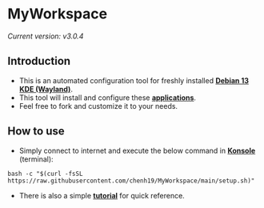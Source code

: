 # MyWorkspace
*Current version: v3.0.4*  

## Introduction

- This is an automated configuration tool for freshly installed [**Debian 13 KDE (Wayland)**](https://cdimage.debian.org/debian-cd/current-live/amd64/iso-hybrid/).
- This tool will install and configure these [**applications**](https://github.com/chenh19/MyWorkspace/blob/main/list.md).
- Feel free to fork and customize it to your needs.

## How to use

- Simply connect to internet and execute the below command in [**Konsole**](https://konsole.kde.org/) (terminal): 
```
bash -c "$(curl -fsSL https://raw.githubusercontent.com/chenh19/MyWorkspace/main/setup.sh)"
```
- There is also a simple [**tutorial**](https://chenh19.github.io/MyWorkspace/) for quick reference.
